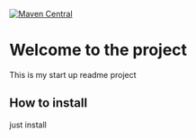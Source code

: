[![Maven Central](https://maven-badges.herokuapp.com/maven-central/co.verisoft/test.api/badge.svg)](https://maven-badges.herokuapp.com/maven-central/co.verisoft/test.api)

# Welcome to the project
This is my start up readme project
## How to install
just install